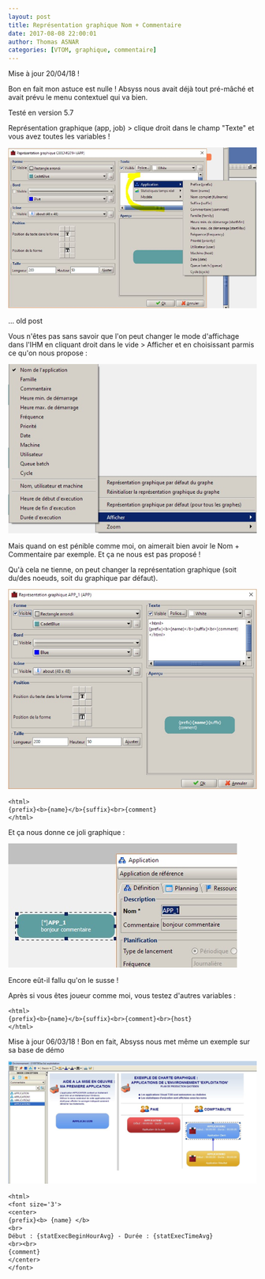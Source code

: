 ```yaml
---
layout: post
title: Représentation graphique Nom + Commentaire
date: 2017-08-08 22:00:01
author: Thomas ASNAR
categories: [VTOM, graphique, commentaire]
---
```

Mise à jour 20/04/18 !

Bon en fait mon astuce est nulle ! Absyss nous avait déjà tout pré-mâché et avait prévu le menu contextuel qui va bien.

Testé en version 5.7

Représentation graphique (app, job) > clique droit dans le champ "Texte" et vous avez toutes les variables !

![VTOM Représentation Graphique Zone Texte](/wp-content/uploads/commentaires_representation_graphique.JPG)

... old post

Vous n'êtes pas sans savoir que l'on peut changer le mode d'affichage dans l'IHM en cliquant droit dans le vide > Afficher et en choisissant parmis ce qu'on nous propose :

![VTOM IHM Afficher](/wp-content/uploads/vtom_ihm_afficher.jpg)

Mais quand on est pénible comme moi, on aimerait bien avoir le Nom + Commentaire par exemple. Et ça ne nous est pas proposé ! 

Qu'à cela ne tienne, on peut changer la représentation graphique (soit du/des noeuds, soit du graphique par défaut).

![VTOM IHM Représentation Graphique](/wp-content/uploads/vtom_ihm_representation_graphique.jpg)

```
<html>
{prefix}<b>{name}</b>{suffix}<br>{comment}
</html>
```

Et ça nous donne ce joli graphique :

![VTOM IHM Afficher Commentaire](/wp-content/uploads/vtom_ihm_afficher_commentaire.jpg)

Encore eût-il fallu qu'on le susse !

Après si vous êtes joueur comme moi, vous testez d'autres variables :

```
<html>
{prefix}<b>{name}</b>{suffix}<br>{comment}<br>{host}
</html>
```


Mise à jour 06/03/18 ! Bon en fait, Absyss nous met même un exemple sur sa base de démo

![VTOM IHM Base de démo Absyss](/wp-content/uploads/vtom_ihm_base_demo.jpg)

```
<html>
<font size='3'>
<center>
{prefix}<b> {name} </b>
<br>
Début : {statExecBeginHourAvg} - Durée : {statExecTimeAvg}
<br><br>
{comment}
</center>
</font>
```



